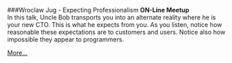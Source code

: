 ###Wroclaw Jug - Expecting Professionalism
**ON-Line Meetup**<br>
In this talk, Uncle Bob transports you into an alternate reality
where he is your new CTO. This is what he expects from you.
As you listen, notice how reasonable these expectations are to 
customers and users. Notice also how impossible they appear to 
programmers.

[More...](https://www.meetup.com/WroclawJUG/events/272341141/)